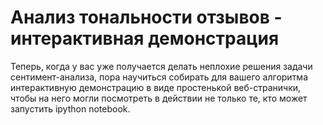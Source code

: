 # Анализ тональности отзывов - интерактивная демонстрация

Теперь, когда у вас уже получается делать неплохие решения задачи сентимент-анализа, пора научиться собирать для вашего алгоритма интерактивную демонстрацию в виде простенькой веб-странички, чтобы на него могли посмотреть в действии не только те, кто может запустить ipython notebook.
